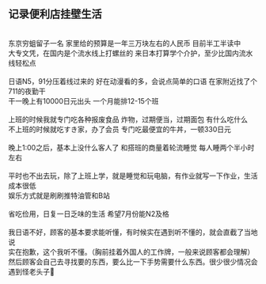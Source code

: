 ## 记录便利店挂壁生活<br>
<br>
东京穷蛆留子一名 家里给的预算是一年三万块左右的人民币 目前半工半读中<br>
大专文凭，在国内是个流水线上打螺丝的 来日本打算学个介护，至少比国内流水线轻松点<br>
<br>
日语N5，91分压着线过来的 好在动漫看的多，会说点简单的口语 在家附近找了个711的夜勤干<br>
干一晚上有10000日元出头 一个月能排12-15个班<br>
<br>
上班的时候我就专门吃各种报废食品 炸物，过期便当，过期面包 有什么吃什么<br>
不上班的时候就吃すき家，办了会员 专门吃最便宜的牛丼，一顿330日元<br>
<br>
晚上1:00之后，基本上没什么客人了 和搭班的商量着轮流睡觉 每人睡两个半小时左右<br>
<br>
平时也不出去玩，除了上班上学，就是睡觉和玩电脑，有作业就写一下作业，生活成本很低<br>
娱乐方式就是刷刷推特油管和B站<br>
<br>
省吃俭用，日复一日乏味的生活 希望7月份能N2及格<br>
<br>
我日语不好，顾客的基本要求能听懂，有时候实在遇到听不懂的，就会直截了当地说<br>
实在抱歉，这个我听不懂。（胸前挂着外国人的工作牌，一般来说顾客都会理解）<br>
然后顾客会自己去寻找要的东西，要么比一下手势需要什么东西。很少很少情况会遇到怪老头子👴<br>
